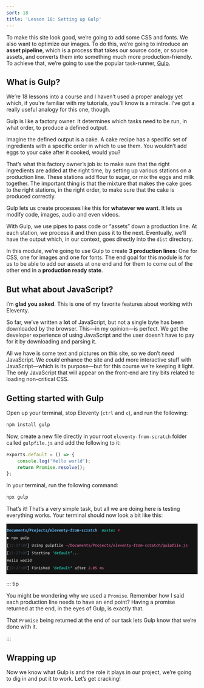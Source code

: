 ```yaml
---
sort: 18
title: 'Lesson 18: Setting up Gulp'
---
```


To make this site look good, we’re going to add some CSS and fonts. We also want to optimize our images. To do this, we’re going to introduce an **asset pipeline**, which is a process that takes our source code, or source assets, and converts them into something much more production-friendly. To achieve that, we’re going to use the popular task-runner, [Gulp](https://gulpjs.com/).

## What is Gulp?

We’re 18 lessons into a course and I haven’t used a proper analogy yet which, if you’re familiar with my tutorials, you’ll know is a miracle. I’ve got a really useful analogy for this one, though.

Gulp is like a factory owner. It determines which tasks need to be run, in what order, to produce a defined output.

Imagine the defined output is a cake. A cake recipe has a specific set of ingredients with a specific order in which to use them. You wouldn’t add eggs to your cake after it cooked, would you?

That’s what this factory owner’s job is: to make sure that the right ingredients are added at the right time, by setting up various stations on a production line. These stations add flour to sugar, or mix the eggs and milk together. The important thing is that the mixture that makes the cake goes to the right stations, in the right order, to make sure that the cake is produced correctly.

Gulp lets us create processes like this for **whatever we want**. It lets us modify code, images, audio and even videos.

With Gulp, we use pipes to pass code or “assets” down a production line. At each station, we process it and then pass it to the next. Eventually, we’ll have the output which, in our context, goes directly into the `dist` directory.

In this module, we’re going to use Gulp to create **3 production lines**: One for CSS, one for images and one for fonts. The end goal for this module is for us to be able to add our assets at one end and for them to come out of the other end in a **production ready state**.

## But what about JavaScript?

I’m **glad you asked**. This is one of my favorite features about working with Eleventy.

So far, we’ve written a **lot** of JavaScript, but not a single byte has been downloaded by the browser. This—in my opinion—is perfect. We get the developer experience of using JavaScript and the user doesn’t have to pay for it by downloading and parsing it.

All we have is some text and pictures on this site, so we don’t _need_ JavaScript. We _could_ enhance the site and add more interactive stuff with JavaScript—which is its purpose—but for this course we’re keeping it light. The only JavaScript that will appear on the front-end are tiny bits related to loading non-critical CSS.

## Getting started with Gulp

Open up your terminal, stop Eleventy (`ctrl` and `c`), and run the following:

```sh
npm install gulp
```

Now, create a new file directly in your root `eleventy-from-scratch` folder called `gulpfile.js` and add the following to it:

```js
exports.default = () => {
	console.log('Hello world');
	return Promise.resolve();
};
```

In your terminal, run the following command:

```sh
npx gulp
```

That’s it! That’s a very simple task, but all we are doing here is testing everything works. Your terminal should now look a bit like this:

![The terminal showing the hello world output from gulp](/images/courses/learn-eleventy-from-scratch/ss-gulp-hello.jpg)

::: tip

You might be wondering why we used a `Promise`. Remember how I said each production line needs to have an end point? Having a promise returned at the end, in the eyes of Gulp, is exactly that.

That `Promise` being returned at the end of our task lets Gulp know that we’re done with it.

:::

## Wrapping up

Now we know what Gulp is and the role it plays in our project, we’re going to dig in and put it to work. Let’s get cracking!

